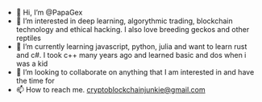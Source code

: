 - 👋 Hi, I’m @PapaGex
- 👀 I’m interested in deep learning, algorythmic trading, blockchain technology and ethical hacking. I also love breeding geckos and other reptiles
- 🌱 I’m currently learning javascript, python, julia and want to learn rust and c#. I took c++ many years ago and learned basic and dos when i was a kid
- 💞️ I’m looking to collaborate on anything that I am interested in and have the time for
- 📫 How to reach me. cryptoblockchainjunkie@gmail.com

<!---
PapaGex/PapaGex is a ✨ special ✨ repository because its `README.md` (this file) appears on your GitHub profile.
You can click the Preview link to take a look at your changes.
--->
